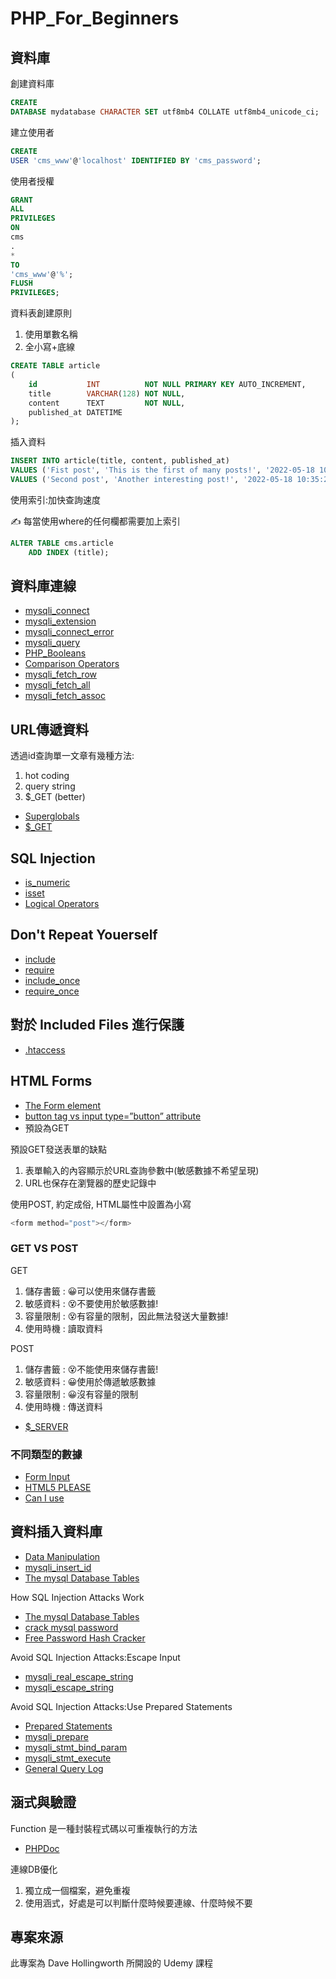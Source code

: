 # PHP_For_Beginners

## 資料庫

創建資料庫

```sql
CREATE
DATABASE mydatabase CHARACTER SET utf8mb4 COLLATE utf8mb4_unicode_ci;
```

建立使用者

```sql
CREATE
USER 'cms_www'@'localhost' IDENTIFIED BY 'cms_password';
```

使用者授權

```sql
GRANT
ALL
PRIVILEGES
ON
cms
.
*
TO
'cms_www'@'%';
FLUSH
PRIVILEGES;
```

資料表創建原則

1. 使用單數名稱
2. 全小寫+底線

```sql
CREATE TABLE article
(
    id           INT          NOT NULL PRIMARY KEY AUTO_INCREMENT,
    title        VARCHAR(128) NOT NULL,
    content      TEXT         NOT NULL,
    published_at DATETIME
);
```

插入資料

```sql
INSERT INTO article(title, content, published_at)
VALUES ('Fist post', 'This is the first of many posts!', '2022-05-18 10:30:25'),
VALUES ('Second post', 'Another interesting post!', '2022-05-18 10:35:25');
```

使用索引:加快查詢速度

✍️ 每當使用where的任何欄都需要加上索引

```sql
ALTER TABLE cms.article
    ADD INDEX (title);
```

## 資料庫連線

- [mysqli_connect](https://www.php.net/manual/en/function.mysqli-connect.php)
- [mysqli_extension](https://www.php.net/manual/en/book.mysqli.php)
- [mysqli_connect_error](https://www.php.net/manual/en/mysqli.connect-error.php)
- [mysqli_query](https://www.php.net/manual/en/mysqli.query.php)
- [PHP_Booleans](https://www.php.net/manual/en/language.types.boolean.php#language.types.boolean.casting)
- [Comparison Operators](https://www.php.net/manual/en/language.operators.comparison.php)
- [mysqli_fetch_row](https://www.php.net/manual/en/mysqli-result.fetch-row.php)
- [mysqli_fetch_all](https://www.php.net/manual/en/mysqli-result.fetch-all.php)
- [mysqli_fetch_assoc](https://www.php.net/manual/en/mysqli-result.fetch-assoc.php)

## URL傳遞資料

透過id查詢單一文章有幾種方法:

1. hot coding
2. query string
3. $_GET (better)

- [Superglobals](https://www.php.net/manual/en/language.variables.superglobals.php)
- [$_GET](https://www.php.net/manual/en/reserved.variables.get.php)

## SQL Injection

- [is_numeric](https://www.php.net/manual/en/function.is-numeric.php)
- [isset](https://www.php.net/manual/en/function.isset.php)
- [Logical Operators](https://www.php.net/manual/en/language.operators.logical.php)

## Don't Repeat Youerself

- [include](https://www.php.net/manual/en/function.include.php)
- [require](https://www.php.net/manual/en/function.require.php)
- [include_once](https://www.php.net/manual/en/function.include-once.php)
- [require_once](https://www.php.net/manual/en/function.require-once.php#function.require-once)

## 對於 Included Files 進行保護

- [.htaccess](https://httpd.apache.org/docs/current/howto/htaccess.html)

## HTML Forms

- [The Form element](https://devdocs.io/html/element/form)
- [button tag vs input type=”button” attribute](https://www.geeksforgeeks.org/button-tag-vs-input-typebutton-attribute/)
- 預設為GET

預設GET發送表單的缺點
1. 表單輸入的內容顯示於URL查詢參數中(敏感數據不希望呈現)
2. URL也保存在瀏覽器的歷史記錄中

使用POST, 約定成俗, HTML屬性中設置為小寫
```php
<form method="post"></form>
```

### GET VS POST

GET 
1. 儲存書籤 : 😀可以使用來儲存書籤
2. 敏感資料 : 😵不要使用於敏感數據!
3. 容量限制 : 😵有容量的限制，因此無法發送大量數據!
4. 使用時機 : 讀取資料

POST
1. 儲存書籤 : 😵不能使用來儲存書籤!
2. 敏感資料 : 😀使用於傳遞敏感數據
3. 容量限制 : 😀沒有容量的限制
4. 使用時機 : 傳送資料

- [$_SERVER](https://www.php.net/manual/en/reserved.variables.server.php)

### 不同類型的數據

- [Form Input](https://devdocs.io/html/element/input)
- [HTML5 PLEASE](https://html5please.com/)
- [Can I use](https://caniuse.com/)

## 資料插入資料庫

- [Data Manipulation](https://mariadb.com/kb/en/data-manipulation/)
- [mysqli_insert_id](https://www.php.net/manual/en/mysqli.insert-id.php)
- [The mysql Database Tables](https://mariadb.com/kb/en/the-mysql-database-tables/)

How SQL Injection Attacks Work

- [The mysql Database Tables](https://mariadb.com/kb/en/the-mysql-database-tables/)
- [crack mysql password](https://www.google.co.uk/search?q=crack+mysql+password)
- [Free Password Hash Cracker](https://crackstation.net/)

Avoid SQL Injection Attacks:Escape Input
- [mysqli_real_escape_string](https://www.php.net/manual/en/mysqli.real-escape-string.php)
- [mysqli_escape_string](https://www.php.net/manual/en/function.mysqli-escape-string.php)

Avoid SQL Injection Attacks:Use Prepared Statements
- [Prepared Statements](https://www.php.net/manual/en/mysqli.quickstart.prepared-statements.php)
- [mysqli_prepare](https://www.php.net/manual/en/mysqli.prepare.php)
- [mysqli_stmt_bind_param](https://www.php.net/manual/en/mysqli-stmt.bind-param.php)
- [mysqli_stmt_execute](https://www.php.net/manual/en/mysqli-stmt.execute.php)
- [General Query Log](https://mariadb.com/kb/en/general-query-log/)

## 涵式與驗證

Function 是一種封裝程式碼以可重複執行的方法
- [PHPDoc](https://docs.phpdoc.org/guide/getting-started/what-is-a-docblock.html)

連線DB優化
1. 獨立成一個檔案，避免重複
2. 使用涵式，好處是可以判斷什麼時候要連線、什麼時候不要

## 專案來源

此專案為 Dave Hollingworth 所開設的 Udemy 課程

